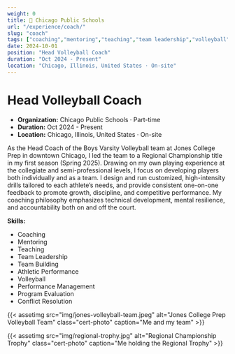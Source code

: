 ```yaml
---
weight: 0
title: 🏐 Chicago Public Schools
url: "/experience/coach/"
slug: "coach"
tags: ["coaching","mentoring","teaching","team leadership","volleyball","program evaluation","performance management","conflict resolution"]
date: 2024-10-01
position: "Head Volleyball Coach"
duration: "Oct 2024 - Present"
location: "Chicago, Illinois, United States · On-site"
---
```

# Head Volleyball Coach

- **Organization:** Chicago Public Schools · Part-time
- **Duration:** Oct 2024 - Present
- **Location:** Chicago, Illinois, United States · On-site

As the Head Coach of the Boys Varsity Volleyball team at Jones College Prep in downtown Chicago, I led the team to a Regional Championship title in my first season (Spring 2025). Drawing on my own playing experience at the collegiate and semi-professional levels, I focus on developing players both individually and as a team. I design and run customized, high-intensity drills tailored to each athlete’s needs, and provide consistent one-on-one feedback to promote growth, discipline, and competitive performance. My coaching philosophy emphasizes technical development, mental resilience, and accountability both on and off the court.

**Skills:**

- Coaching
- Mentoring
- Teaching
- Team Leadership
- Team Building
- Athletic Performance
- Volleyball
- Performance Management
- Program Evaluation
- Conflict Resolution

{{< assetimg src="img/jones-volleyball-team.jpeg" alt="Jones College Prep Volleyball Team" class="cert-photo" caption="Me and my team" >}}

{{< assetimg src="img/regional-trophy.jpg" alt="Regional Championship Trophy" class="cert-photo" caption="Me holding the Regional Trophy" >}}


